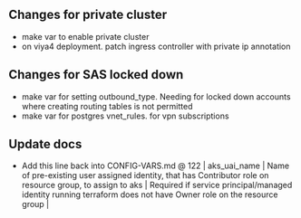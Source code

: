 ## Changes for private cluster
- make var to enable private cluster
- on viya4 deployment. patch ingress controller with private ip annotation

## Changes for SAS locked down
- make var for setting outbound_type. Needing for locked down accounts where creating routing tables is not permitted
- make var for postgres vnet_rules. for vpn subscriptions

## Update docs
- Add this line back into CONFIG-VARS.md @ 122
| aks_uai_name | Name of pre-existing user assigned identity, that has Contributor role on resource group, to assign to aks | Required if service principal/managed identity running terraform does not have Owner role on the resource group |
